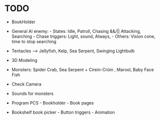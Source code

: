 
# TODO

- BookHolder 
- General AI enemy:
		- States: Idle, Patroll,  Chasing &&/|| Attacking, Searching
		- Chase triggers: Light, sound, Always, 
		- Others: Vision cone, time to stop searching
- Tentacles --> Jellyfish, Kelp, Sea Serpent, Swinging Lightbulb


- 3D Modeling
- Monsters: Spider Crab, Sea Serpent + Cirein-Cròin , Marool, Baby Face Fish
- Check Camera
- Sounds for monsters





- Program PCS
		- Bookholder
		- Book pages		

- Bookshelf book picker
		- Button triggers
		- Animation
